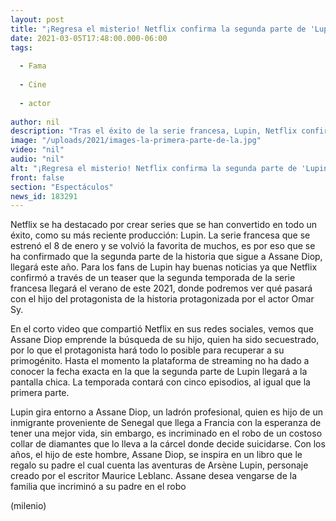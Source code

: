 ```yaml
---
layout: post
title: "¡Regresa el misterio! Netflix confirma la segunda parte de 'Lupin' con teaser"
date: 2021-03-05T17:48:00.000-06:00
tags:
  
  - Fama
  
  - Cine
  
  - actor
  
author: nil
description: "Tras el éxito de la serie francesa, Lupin, Netflix confirmó que muy pronto llegará a su plataforma la segunda parte de la historia de Assane Diop. "
image: "/uploads/2021/images-la-primera-parte-de-la.jpg"
video: "nil"
audio: "nil"
alt: "¡Regresa el misterio! Netflix confirma la segunda parte de 'Lupin' con teaser"
front: false
section: "Espectáculos"
news_id: 183291
---
```


Netflix se ha destacado por crear series que se han convertido en todo un éxito, como su más reciente producción: Lupin. La serie francesa que se estrenó el 8 de enero y se volvió la favorita de muchos, es por eso que se ha confirmado que la segunda parte de la historia que sigue a Assane Diop, llegará este año. Para los fans de Lupin hay buenas noticias ya que Netflix confirmó a través de un teaser que la segunda temporada de la serie francesa llegará el verano de este 2021, donde podremos ver qué pasará con el hijo del protagonista de la historia protagonizada por el actor Omar Sy. 

En el corto video que compartió Netflix en sus redes sociales, vemos que Assane Diop emprende la búsqueda de su hijo, quien ha sido secuestrado, por lo que el protagonista hará todo lo posible para recuperar a su primogénito. Hasta el momento la plataforma de streaming no ha dado a conocer la fecha exacta en la que la segunda parte de Lupin llegará a la pantalla chica. La temporada contará con cinco episodios, al igual que la primera parte. 

Lupin gira entorno a Assane Diop, un ladrón profesional, quien es hijo de un inmigrante proveniente de Senegal que llega a Francia con la esperanza de tener una mejor vida, sin embargo, es incriminado en el robo de un costoso collar de diamantes que lo lleva a la cárcel donde decide suicidarse. Con los años, el hijo de este hombre, Assane Diop, se inspira en un libro que le regalo su padre el cual cuenta las aventuras de Arsène Lupin, personaje creado por el escritor Maurice Leblanc. Assane desea vengarse de la familia que incriminó a su padre en el robo 

(milenio)